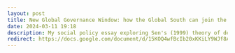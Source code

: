 ```yaml
---
layout: post
title: New Global Governance Window: how the Global South can join the AI roundtable now.
date: 2024-03-11 19:18
description: My social policy essay exploring Sen's (1999) theory of development as freedom and Kingdon's (2011) multiple stream approach to policy-making. I discuss the urgency of the Global South seizing the “AI moment” and securing its seats at the AI roundtable. Written as part of my MSc in International Social and Public Policy (Development) at LSE (2023/2024).
redirect: https://docs.google.com/document/d/15KOQ4wfBcIb20xKKiLY9WJf8ADHUFLqAu0jAAwEHlr0/edit?usp=sharing 
---
```

